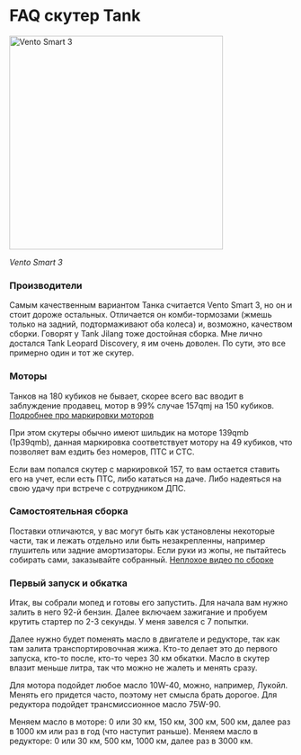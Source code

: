 # FAQ скутер Tank

<img width="380" alt="Vento Smart 3" src="https://github.com/user-attachments/assets/ebd0e858-ba1f-43dc-9153-9e986277e12f" />

*Vento Smart 3*

### Производители
Самым качественным вариантом Танка считается Vento Smart 3, но он и стоит дороже остальных. Отличается он комби-тормозами (жмешь только на задний, подтормаживают оба колеса) и, возможно, качеством сборки. Говорят у Tank Jilang тоже достойная сборка.
Мне лично достался Tank Leopard Discovery, я им очень доволен.
По сути, это все примерно один и тот же скутер.

### Моторы
Танков на 180 кубиков не бывает, скорее всего вас вводит в заблуждение продавец, мотор в 99% случае 157qmj на 150 кубиков. [Подробнее про маркировки моторов](https://www.moto-scuter.ru/blog/dvigateli-skutera-obzor-kitayskikh-modeley-139qmb-i-157qmj-i-d1e41qmb/)

При этом скутеры обычно имеют шильдик на моторе 139qmb (1p39qmb), данная маркировка соответствует мотору на 49 кубиков, что позволяет вам ездить без номеров, ПТС и СТС.

Если вам попался скутер с маркировкой 157, то вам остается ставить его на учет, если есть ПТС, либо кататься на даче. Либо надеяться на свою удачу при встрече с сотрудником ДПС.

### Самостоятельная сборка
Поставки отличаются, у вас могут быть как установлены некоторые части, так и лежать отдельно или быть незакрепленны, например глушитель или задние амортизаторы. Если руки из жопы, не пытайтесь собирать сами, заказывайте собранный.
[Неплохое видео по сборке](https://www.youtube.com/watch?v=HQYmExf0TIs) 

### Первый запуск и обкатка
Итак, вы собрали мопед и готовы его запустить. Для начала вам нужно залить в него 92-й бензин. Далее включаем зажигание и пробуем крутить стартер по 2-3 секунды. У меня завелся с 7 попытки. 

Далее нужно будет поменять масло в двигателе и редукторе, так как там залита транспортировочная жижа. Кто-то делает это до первого запуска, кто-то после, кто-то через 30 км обкатки. Масло в скутер влазит меньше литра, так что можно не жалеть и менять сразу.

Для мотора подойдет любое масло 10W-40, можно, например, Лукойл. Менять его придется часто, поэтому нет смысла брать дорогое. Для редуктора подойдет трансмиссионное масло 75W-90. 

Меняем масло в моторе: 0 или 30 км, 150 км, 300 км, 500 км, далее раз в 1000 км или раз в год (что наступит раньше).
Меняем масло в редукторе: 0 или 30 км, 500 км, 1000 км, далее раз в 3000 км.
